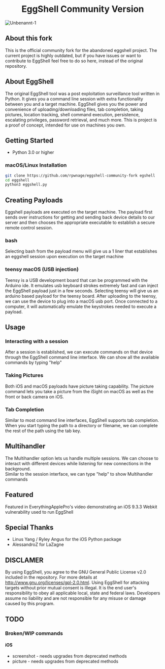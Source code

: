
<center>
  <h1 align="center">EggShell Community Version</h1>
</center>

![Unbenannt-1](https://user-images.githubusercontent.com/33968601/111917307-9201c000-8a7f-11eb-9a40-95f19f3507dd.png)


## About this fork
This is the official community fork for the abandoned eggshell project. The current project is highly outdated, but if you have issues or want to contribute to EggShell feel free to do so here, instead of the original repository.

## About EggShell
The original EggShell tool was a post exploitation surveillance tool written in Python. It gives you a command line session with extra functionality between you and a target machine. EggShell gives you the power and convenience of uploading/downloading files, tab completion, taking pictures, location tracking, shell command execution, persistence, escalating privileges, password retrieval, and much more.  This is project is a proof of concept, intended for use on machines you own.

## Getting Started
- Python 3.0 or higher

### macOS/Linux Installation
```sh
git clone https://github.com/rpwnage/eggshell-community-fork egshell
cd eggshell
python3 eggshell.py
```

## Creating Payloads
Eggshell payloads are executed on the target machine. The payload first sends over instructions for getting and sending back device details to our server and then chooses the appropriate executable to establish a secure remote control session.

### bash
Selecting bash from the payload menu will give us a 1 liner that establishes an eggshell session upon execution on the target machine

### teensy macOS (USB injection)
Teensy is a USB development board that can be programmed with the Arduino ide.  It emulates usb keyboard strokes extremely fast and can inject the EggShell payload just in a few seconds.
Selecting teensy will give us an arduino based payload for the teensy board.
After uploading to the teensy, we can use the device to plug into a macOS usb port.  Once connected to a computer, it will automatically emulate the keystrokes needed to execute a payload.

## Usage
### Interacting with a session
After a session is established, we can execute commands on that device through the EggShell command line interface.
We can show all the available commands by typing "help"

### Taking Pictures
Both iOS and macOS payloads have picture taking capability. The picture command lets you take a picture from the iSight on macOS as well as the front or back camera on iOS.

### Tab Completion
Similar to most command line interfaces, EggShell supports tab completion.  When you start typing the path to a directory or filename, we can complete the rest of the path using the tab key.

## Multihandler
The Multihandler option lets us handle multiple sessions.  We can choose to interact with different devices while listening for new connections in the background.  
Similar to the session interface, we can type "help" to show Multihandler commands

## Featured
Featured in EverythingApplePro's video demonstrating an iOS 9.3.3 Webkit vulnerability used to run EggShell

## Special Thanks
- Linus Yang / Ryley Angus for the iOS Python package
- AlessandroZ for LaZagne

## DISCLAMER
By using EggShell, you agree to the GNU General Public License v2.0 included in the repository. For more details at http://www.gnu.org/licenses/gpl-2.0.html. Using EggShell for attacking targets without prior mutual consent is illegal. It is the end user's responsibility to obey all applicable local, state and federal laws. Developers assume no liability and are not responsible for any misuse or damage caused by this program.

## TODO
### Broken/WIP commands
#### iOS
- screenshot - needs upgrades from deprecated methods
- picture - needs upgrades from deprecated methods

